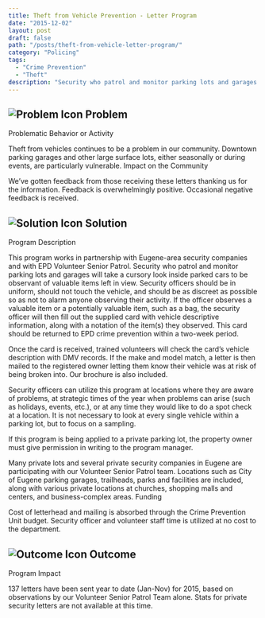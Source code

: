 ```yaml
---
title: Theft from Vehicle Prevention - Letter Program
date: "2015-12-02"
layout: post
draft: false
path: "/posts/theft-from-vehicle-letter-program/"
category: "Policing"
tags:
  - "Crime Prevention"
  - "Theft"
description: "Security who patrol and monitor parking lots and garages will take a cursory look inside parked cars to be observant of valuable items left in view."
---
```


## ![Problem Icon](https://github.com/google/material-design-icons/raw/master/alert/1x_web/ic_error_outline_black_48dp.png "Problem") Problem

Problematic Behavior or Activity

Theft from vehicles continues to be a problem in our community. Downtown parking garages and other large surface lots, either seasonally or during events, are particularly vulnerable.
Impact on the Community

We’ve gotten feedback from those receiving these letters thanking us for the information. Feedback is overwhelmingly positive. Occasional negative feedback is received.

## ![Solution Icon](https://github.com/google/material-design-icons/raw/master/action/1x_web/ic_lightbulb_outline_black_48dp.png "Solution") Solution

Program Description

This program works in partnership with Eugene-area security companies and with EPD Volunteer Senior Patrol. Security who patrol and monitor parking lots and garages will take a cursory look inside parked cars to be observant of valuable items left in view. Security officers should be in uniform, should not touch the vehicle, and should be as discreet as possible so as not to alarm anyone observing their activity. If the officer observes a valuable item or a potentially valuable item, such as a bag, the security officer will then fill out the supplied card with vehicle descriptive information, along with a notation of the item(s) they observed. This card should be returned to EPD crime prevention within a two-week period.

Once the card is received, trained volunteers will check the card’s vehicle description with DMV records. If the make and model match, a letter is then mailed to the registered owner letting them know their vehicle was at risk of being broken into. Our brochure is also included.

Security officers can utilize this program at locations where they are aware of problems, at strategic times of the year when problems can arise (such as holidays, events, etc.), or at any time they would like to do a spot check at a location. It is not necessary to look at every single vehicle within a parking lot, but to focus on a sampling.

If this program is being applied to a private parking lot, the property owner must give permission in writing to the program manager.

Many private lots and several private security companies in Eugene are participating with our Volunteer Senior Patrol team. Locations such as City of Eugene parking garages, trailheads, parks and facilities are included, along with various private locations at churches, shopping malls and centers, and business-complex areas.
Funding

Cost of letterhead and mailing is absorbed through the Crime Prevention Unit budget. Security officer and volunteer staff time is utilized at no cost to the department.

## ![Outcome Icon](https://github.com/google/material-design-icons/raw/master/action/1x_web/ic_view_list_black_48dp.png "Outcome") Outcome

Program Impact

137 letters have been sent year to date (Jan-Nov) for 2015, based on observations by our Volunteer Senior Patrol Team alone. Stats for private security letters are not available at this time.